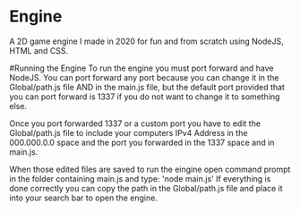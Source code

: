 # Engine
A 2D game engine I made in 2020 for fun and from scratch using NodeJS, HTML and CSS.

#Running the Engine
To run the engine you must port forward and have NodeJS. You can port forward any port because you can change it in the Global/path.js file AND in the main.js file, but the default port provided that you can port forward is 1337 if you do not want to change it to something else.

Once you port forwarded 1337 or a custom port you have to edit the Global/path.js file to include your computers IPv4 Address in the 000.000.0.0 space and the port you forwarded in the 1337 space and in main.js.

When those edited files are saved to run the eingine open command prompt in the folder containing main.js and type: 'node main.js' If everything is done correctly you can copy the path in the Global/path.js file and place it into your search bar to open the engine.
